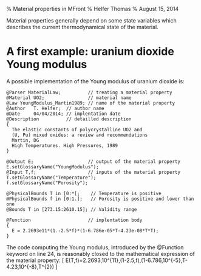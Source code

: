 % Material properties in MFront
% Helfer Thomas
% August 15, 2014

Material properties generally depend on some state variables which
describes the current thermodynamical state of the material.

# A first example: uranium dioxide Young modulus

A possible implementation of the Young modulus of uranium dioxide is:

~~~~ {#UO2YoungModulus .cpp .numberLines}
@Parser MaterialLaw;          // treating a material property
@Material UO2;                // material name
@Law YoungModulus_Martin1989; // name of the material property 
@Author   T. Helfer;  // author name
@Date     04/04/2014; // implentation date
@Description          // detailled description
{
  The elastic constants of polycrystalline UO2 and
  (U, Pu) mixed oxides: a review and recommendations
  Martin, DG
  High Temperatures. High Pressures, 1989
}

@Output E;                    // output of the material property
E.setGlossaryName("YoungModulus");
@Input T,f;                   // inputs of the material property
T.setGlossaryName("Temperature");
f.setGlossaryName("Porosity");

@PhysicalBounds T in [0:*[;    // Temperature is positive
@PhysicalBounds f in [0:1.];   // Porosity is positive and lower than one
@Bounds T in [273.15:2610.15]; // Validity range

@Function                     // implentation body
{
  E = 2.2693e11*(1.-2.5*f)*(1-6.786e-05*T-4.23e-08*T*T);
}
~~~~~~~~~~~~~~~~~~~~~~~~~~~~~~~~~~~~~~~~~~~~~~~~~

The code computing the Young modulus, introduced by the @Function
keyword on line 24, is reasonably closed to the mathematical
expression of the material property:
\[
E(T,f)=2.2693\,10^{11}\,(1-2.5\,f)\,(1-6.786\,10^{-5}\,T-4.23\,10^{-8}\,T^{2})
\]
